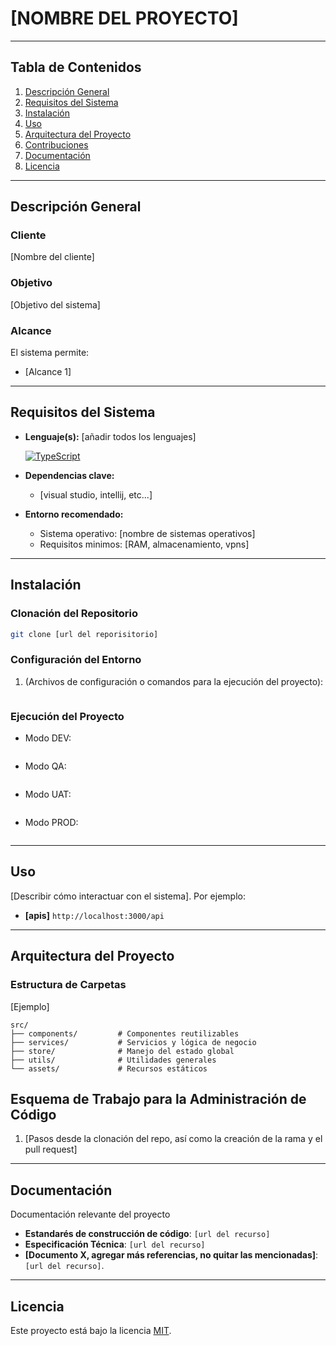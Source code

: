 # [NOMBRE DEL PROYECTO]

---

## Tabla de Contenidos

1. [Descripción General](#descripción-general)
2. [Requisitos del Sistema](#requisitos-del-sistema)
3. [Instalación](#instalación)
4. [Uso](#uso)
5. [Arquitectura del Proyecto](#arquitectura-del-proyecto)
6. [Contribuciones](#contribuciones)
7. [Documentación](#documentación)
8. [Licencia](#licencia)

---

## Descripción General

### Cliente
[Nombre del cliente]

### Objetivo
[Objetivo del sistema]

### Alcance
El sistema permite:
-  [Alcance 1]

---

## Requisitos del Sistema

- **Lenguaje(s):** [añadir todos los lenguajes]
  <p>
    <a href="https://www.typescriptlang.org/">
      <img src="https://img.shields.io/badge/TypeScript-v5.1.3-%231570B8.svg?style=for-the-badge&logo=typescript&logoColor=white" alt="TypeScript">
    </a>
  </p>

- **Dependencias clave:**
  - [visual studio, intellij, etc...]
- **Entorno recomendado:**
  - Sistema operativo: [nombre de sistemas operativos]
  - Requisitos minimos: [RAM, almacenamiento, vpns]

---

## Instalación

### Clonación del Repositorio
```bash
git clone [url del reporisitorio]
```

### Configuración del Entorno
1. (Archivos de configuración o comandos para la ejecución del proyecto):
   ```bash
   ```

### Ejecución del Proyecto
- Modo DEV:
  ```bash
  
  ```
- Modo QA:
  ```bash
  
  ```
- Modo UAT:
  ```bash
  
  ```

- Modo PROD:
  ```bash

  ```

---

## Uso
[Describir cómo interactuar con el sistema]. Por ejemplo:
- **[apis]** `http://localhost:3000/api`

---

## Arquitectura del Proyecto

### Estructura de Carpetas
[Ejemplo]
```plaintext
src/
├── components/         # Componentes reutilizables
├── services/           # Servicios y lógica de negocio
├── store/              # Manejo del estado global
├── utils/              # Utilidades generales
└── assets/             # Recursos estáticos
```


## Esquema de Trabajo para la Administración de Código

1. [Pasos desde la clonación del repo, así como la creación de la rama y el pull request]

---

## Documentación
Documentación relevante del proyecto
- **Estandarés de construcción de código**: `[url del recurso]`
- **Especificación Técnica**: `[url del recurso]`
- **[Documento X, agregar más referencias, no quitar las mencionadas]**: `[url del recurso]`.
---

## Licencia

Este proyecto está bajo la licencia [MIT](LICENSE).

